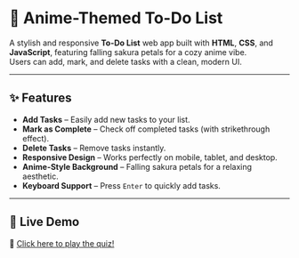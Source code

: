 # 🌸 Anime-Themed To-Do List

A stylish and responsive **To-Do List** web app built with **HTML**, **CSS**, and **JavaScript**, featuring falling sakura petals for a cozy anime vibe.  
Users can add, mark, and delete tasks with a clean, modern UI.

---

## ✨ Features

- **Add Tasks** – Easily add new tasks to your list.
- **Mark as Complete** – Check off completed tasks (with strikethrough effect).
- **Delete Tasks** – Remove tasks instantly.
- **Responsive Design** – Works perfectly on mobile, tablet, and desktop.
- **Anime-Style Background** – Falling sakura petals for a relaxing aesthetic.
- **Keyboard Support** – Press `Enter` to quickly add tasks.

---

## 🚀 Live Demo
🔗 [Click here to play the quiz!](https://pragathivaishnavi11.github.io/Todo-list-Task2/)


